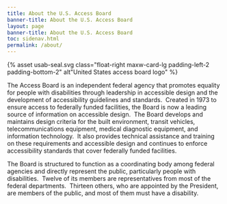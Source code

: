 ```yaml
---
title: About the U.S. Access Board
banner-title: About the U.S. Access Board
layout: page
banner-title: About the U.S. Access Board
toc: sidenav.html
permalink: /about/
---
```



{% asset usab-seal.svg class="float-right maxw-card-lg padding-left-2 padding-bottom-2" alt"United States access board logo" %}

The Access Board is an independent federal agency that promotes equality for people with disabilities through leadership in accessible design and the development of accessibility guidelines and standards.&nbsp;
Created in 1973 to ensure access to federally funded facilities, the Board is now a leading source of information on accessible design.&nbsp;
The Board develops and maintains design criteria for the built environment, transit vehicles, telecommunications equipment, medical diagnostic equipment, and information technology.&nbsp; It also provides technical assistance and training on these requirements and accessible design and continues to enforce accessibility standards that cover federally funded facilities.

The Board is structured to function as a coordinating body among federal agencies and directly represent the public, particularly people with disabilities.&nbsp;
Twelve of its members are representatives from most of the federal departments.&nbsp;
Thirteen others, who are appointed by the President, are members of the public, and most of them must have a disability.
